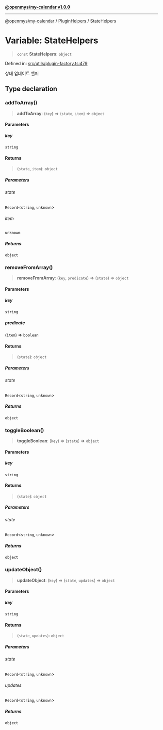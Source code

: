 [**@openmys/my-calendar v1.0.0**](../../../../README.md)

***

[@openmys/my-calendar](../../../../globals.md) / [PluginHelpers](../README.md) / StateHelpers

# Variable: StateHelpers

> `const` **StateHelpers**: `object`

Defined in: [src/utils/plugin-factory.ts:479](https://github.com/openmys/my-calendar/blob/96ebce4306bfb6a4ab4c4297a9b422c56933c5da/src/utils/plugin-factory.ts#L479)

상태 업데이트 헬퍼

## Type declaration

### addToArray()

> **addToArray**: (`key`) => (`state`, `item`) => `object`

#### Parameters

##### key

`string`

#### Returns

> (`state`, `item`): `object`

##### Parameters

###### state

`Record`\<`string`, `unknown`\>

###### item

`unknown`

##### Returns

`object`

### removeFromArray()

> **removeFromArray**: (`key`, `predicate`) => (`state`) => `object`

#### Parameters

##### key

`string`

##### predicate

(`item`) => `boolean`

#### Returns

> (`state`): `object`

##### Parameters

###### state

`Record`\<`string`, `unknown`\>

##### Returns

`object`

### toggleBoolean()

> **toggleBoolean**: (`key`) => (`state`) => `object`

#### Parameters

##### key

`string`

#### Returns

> (`state`): `object`

##### Parameters

###### state

`Record`\<`string`, `unknown`\>

##### Returns

`object`

### updateObject()

> **updateObject**: (`key`) => (`state`, `updates`) => `object`

#### Parameters

##### key

`string`

#### Returns

> (`state`, `updates`): `object`

##### Parameters

###### state

`Record`\<`string`, `unknown`\>

###### updates

`Record`\<`string`, `unknown`\>

##### Returns

`object`
